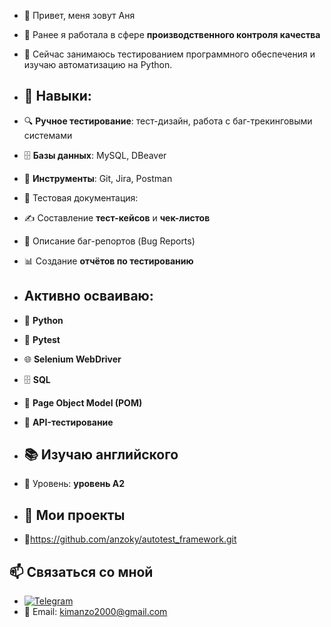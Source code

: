 - 👋 Привет, меня зовут Аня
- 💾 Ранее я работала в сфере **производственного контроля качества**  
- 👀 Сейчас занимаюсь тестированием программного обеспечения и изучаю автоматизацию на Python.
- ## 🔧 Навыки:
- 🔍 **Ручное тестирование**: тест-дизайн, работа с баг-трекинговыми системами
- 🗄 **Базы данных**: MySQL, DBeaver
- 📂 **Инструменты**: Git, Jira, Postman
- 📑 Тестовая документация: 
- ✍ Составление **тест-кейсов** и **чек-листов**  
- 🐞 Описание баг-репортов (Bug Reports)  
- 📊 Создание **отчётов по тестированию**
- ## Активно осваиваю:
- 🐍 **Python** 
- 🧪 **Pytest**
- 🌐 **Selenium WebDriver**  
- 🗄 **SQL**
- 📄 **Page Object Model (POM)**
- 🐍 **API-тестирование**
- ## 📚 Изучаю английского  
- 🎯 Уровень: **уровень A2**

- ## 📌 Мои проекты
- 🔹https://github.com/anzoky/autotest_framework.git

## 📫 Связаться со мной  
- [![Telegram](https://img.shields.io/badge/Telegram-26A5E4?style=for-the-badge&logo=telegram&logoColor=white)](https://t.me/anzoky) 
- 📧 Email: kimanzo2000@gmail.com
